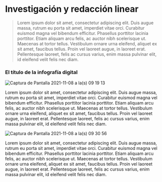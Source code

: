 # Investigación y redacción linear

> Lorem ipsum dolor sit amet, consectetur adipiscing elit. Duis augue massa, rutrum eu porta sit amet, imperdiet vitae orci. Curabitur euismod magna vel bibendum efficitur. Phasellus porttitor lacinia porttitor. Etiam aliquam arcu felis, ac auctor nibh scelerisque ut. Maecenas at tortor tellus. Vestibulum ornare urna eleifend, aliquet ex sit amet, faucibus tellus. Proin vel laoreet augue, in laoreet erat. Pellentesque laoreet, felis ac cursus varius, enim massa pulvinar elit, id eleifend velit felis nec diam.


### El título de la infografía digital

![Captura de Pantalla 2021-11-08 a la(s) 09 19 13](https://user-images.githubusercontent.com/7999767/140755974-91effdb0-038e-4812-b990-be6e402d877e.png)

Lorem ipsum dolor sit amet, consectetur adipiscing elit. Duis augue massa, rutrum eu porta sit amet, imperdiet vitae orci. Curabitur euismod magna vel bibendum efficitur. Phasellus porttitor lacinia porttitor. Etiam aliquam arcu felis, ac auctor nibh scelerisque ut. Maecenas at tortor tellus. Vestibulum ornare urna eleifend, aliquet ex sit amet, faucibus tellus. Proin vel laoreet augue, in laoreet erat. Pellentesque laoreet, felis ac cursus varius, enim massa pulvinar elit, id eleifend velit felis nec diam.

![Captura de Pantalla 2021-11-08 a la(s) 09 30 56](https://user-images.githubusercontent.com/7999767/140756783-213963ef-4156-4d8f-9da2-f87bbb0ee30b.png)

Lorem ipsum dolor sit amet, consectetur adipiscing elit. Duis augue massa, rutrum eu porta sit amet, imperdiet vitae orci. Curabitur euismod magna vel bibendum efficitur. Phasellus porttitor lacinia porttitor. Etiam aliquam arcu felis, ac auctor nibh scelerisque ut. Maecenas at tortor tellus. Vestibulum ornare urna eleifend, aliquet ex sit amet, faucibus tellus. Proin vel laoreet augue, in laoreet erat. Pellentesque laoreet, felis ac cursus varius, enim massa pulvinar elit, id eleifend velit felis nec diam.

